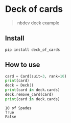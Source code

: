 # Deck of cards
> nbdev deck example


## Install

`pip install deck_of_cards`

## How to use

```python
card = Card(suit=3, rank=10)
print(card)
deck = Deck()
print(card in deck.cards)
deck.remove_card(card)
print(card in deck.cards)
```

    10 of Spades
    True
    False

